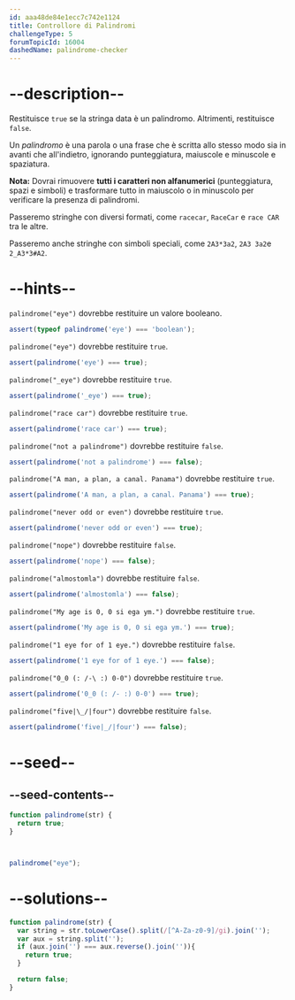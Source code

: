 ```yaml
---
id: aaa48de84e1ecc7c742e1124
title: Controllore di Palindromi
challengeType: 5
forumTopicId: 16004
dashedName: palindrome-checker
---
```


# --description--

Restituisce `true` se la stringa data è un palindromo. Altrimenti, restituisce `false`.

Un <dfn>palindromo</dfn> è una parola o una frase che è scritta allo stesso modo sia in avanti che all'indietro, ignorando punteggiatura, maiuscole e minuscole e spaziatura.

**Nota:** Dovrai rimuovere **tutti i caratteri non alfanumerici** (punteggiatura, spazi e simboli) e trasformare tutto in maiuscolo o in minuscolo per verificare la presenza di palindromi.

Passeremo stringhe con diversi formati, come `racecar`, `RaceCar` e `race CAR` tra le altre.

Passeremo anche stringhe con simboli speciali, come `2A3*3a2`, `2A3 3a2`e `2_A3*3#A2`.

# --hints--

`palindrome("eye")` dovrebbe restituire un valore booleano.

```js
assert(typeof palindrome('eye') === 'boolean');
```

`palindrome("eye")` dovrebbe restituire `true`.

```js
assert(palindrome('eye') === true);
```

`palindrome("_eye")` dovrebbe restituire `true`.

```js
assert(palindrome('_eye') === true);
```

`palindrome("race car")` dovrebbe restituire `true`.

```js
assert(palindrome('race car') === true);
```

`palindrome("not a palindrome")` dovrebbe restituire `false`.

```js
assert(palindrome('not a palindrome') === false);
```

`palindrome("A man, a plan, a canal. Panama")` dovrebbe restituire `true`.

```js
assert(palindrome('A man, a plan, a canal. Panama') === true);
```

`palindrome("never odd or even")` dovrebbe restituire `true`.

```js
assert(palindrome('never odd or even') === true);
```

`palindrome("nope")` dovrebbe restituire `false`.

```js
assert(palindrome('nope') === false);
```

`palindrome("almostomla")` dovrebbe restituire `false`.

```js
assert(palindrome('almostomla') === false);
```

`palindrome("My age is 0, 0 si ega ym.")` dovrebbe restituire `true`.

```js
assert(palindrome('My age is 0, 0 si ega ym.') === true);
```

`palindrome("1 eye for of 1 eye.")` dovrebbe restituire `false`.

```js
assert(palindrome('1 eye for of 1 eye.') === false);
```

`palindrome("0_0 (: /-\ :) 0-0")` dovrebbe restituire `true`.

```js
assert(palindrome('0_0 (: /- :) 0-0') === true);
```

`palindrome("five|\_/|four")` dovrebbe restituire `false`.

```js
assert(palindrome('five|_/|four') === false);
```

# --seed--

## --seed-contents--

```js
function palindrome(str) {
  return true;
}



palindrome("eye");
```

# --solutions--

```js
function palindrome(str) {
  var string = str.toLowerCase().split(/[^A-Za-z0-9]/gi).join('');
  var aux = string.split('');
  if (aux.join('') === aux.reverse().join('')){
    return true;
  }

  return false;
}
```

